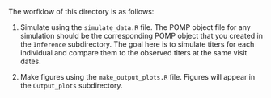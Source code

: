 
The worfklow of this directory is as follows:

1. Simulate using the `simulate_data.R` file. The POMP object file for any simulation should be the corresponding POMP object that you created in the `Inference` subdirectory. The goal here is to simulate titers for each individual and compare them to the observed titers at the same visit dates.

2. Make figures using the `make_output_plots.R` file. Figures will appear in the `Output_plots` subdirectory.